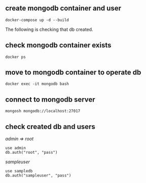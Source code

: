 ## create mongodb container and user
```
docker-compose up -d --build
```

The following is checking that db created.  

## check mongodb container exists
```
docker ps
```

## move to mongodb container to operate db
```
docker exec -it mongodb bash
```

## connect to mongodb server
```
mongosh mongodb://localhost:27017
```

## check created db and users

*admin => root*
```
use admin
db.auth("root", "pass")
```

*sampleuser*
```
use sampledb
db.auth("sampleuser", "pass")
```